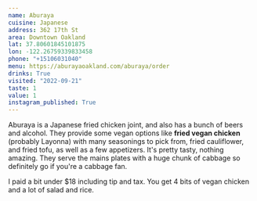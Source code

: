 ```yaml
---
name: Aburaya
cuisine: Japanese
address: 362 17th St
area: Downtown Oakland
lat: 37.80601845101875
lon: -122.26759339833458
phone: "+15106031040"
menu: https://aburayaoakland.com/aburaya/order
drinks: True
visited: "2022-09-21"
taste: 1
value: 1
instagram_published: True
---
```


Aburaya is a Japanese fried chicken joint, and also has a bunch of beers and alcohol. They provide some vegan options like **fried vegan chicken** (probably Layonna) with many seasonings to pick from, fried cauliflower, and fried tofu, as well as a few appetizers. It's pretty tasty, nothing amazing. They serve the mains plates with a huge chunk of cabbage so definitely go if you're a cabbage fan.

I paid a bit under $18 including tip and tax. You get 4 bits of vegan chicken and a lot of salad and rice.
